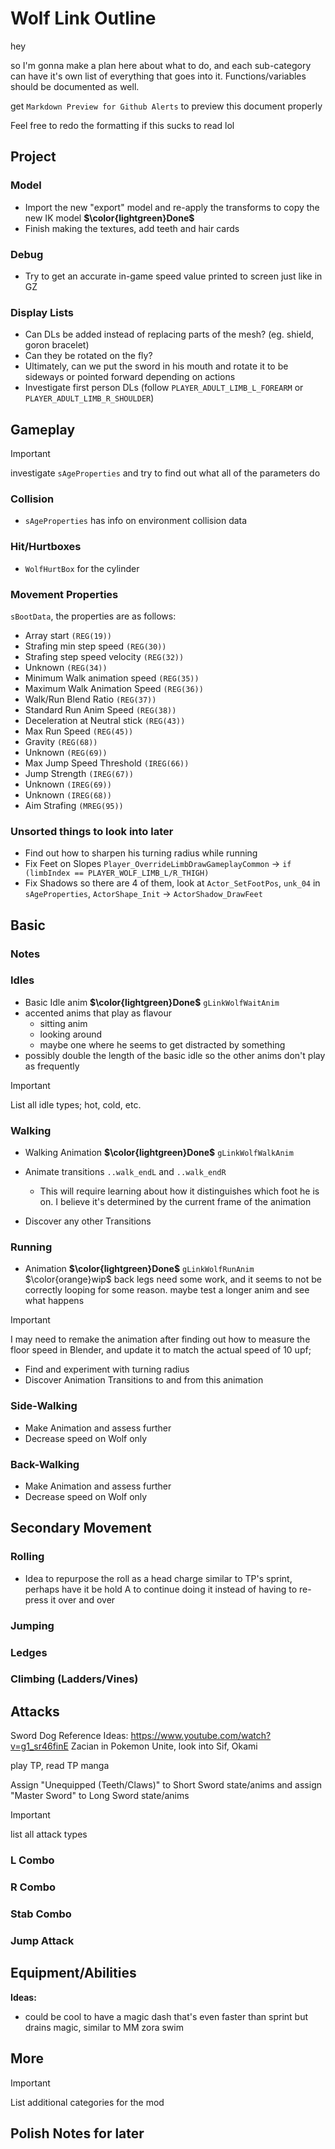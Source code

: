 # Wolf Link Outline
hey

so I'm gonna make a plan here about what to do, and each sub-category can have it's own list of everything that goes into it. Functions/variables should be documented as well.

get `Markdown Preview for Github Alerts` to preview this document properly

Feel free to redo the formatting if this sucks to read lol

## Project
### Model
- Import the new "export" model and re-apply the transforms to copy the new IK model **$\color{lightgreen}Done$**
- Finish making the textures, add teeth and hair cards

### Debug
- Try to get an accurate in-game speed value printed to screen just like in GZ

### Display Lists
- Can DLs be added instead of replacing parts of the mesh? (eg. shield, goron bracelet)
- Can they be rotated on the fly? 
- Ultimately, can we put the sword in his mouth and rotate it to be sideways or pointed forward depending on actions
- Investigate first person DLs (follow `PLAYER_ADULT_LIMB_L_FOREARM` or `PLAYER_ADULT_LIMB_R_SHOULDER`)

## Gameplay
> [!IMPORTANT]
> investigate `sAgeProperties` and try to find out what all of the parameters do
### Collision
- `sAgeProperties` has info on environment collision data
### Hit/Hurtboxes
- `WolfHurtBox` for the cylinder

### Movement Properties
`sBootData`, the properties are as follows: 
- Array start `(REG(19))`
- Strafing min step speed `(REG(30))`
- Strafing step speed velocity `(REG(32))`
- Unknown `(REG(34))`
- Minimum Walk animation speed `(REG(35))`
- Maximum Walk Animation Speed `(REG(36))`
- Walk/Run Blend Ratio `(REG(37))`
- Standard Run Anim Speed `(REG(38))`
- Deceleration at Neutral stick `(REG(43))`
- Max Run Speed `(REG(45))`
- Gravity `(REG(68))`
- Unknown `(REG(69))`
- Max Jump Speed Threshold `(IREG(66))`
- Jump Strength `(IREG(67))`
- Unknown `(IREG(69))`
- Unknown `(IREG(68))`
- Aim Strafing `(MREG(95))`

### Unsorted things to look into later
- Find out how to sharpen his turning radius while running
- Fix Feet on Slopes `Player_OverrideLimbDrawGameplayCommon` -> `if (limbIndex == PLAYER_WOLF_LIMB_L/R_THIGH)`
- Fix Shadows so there are 4 of them, look at `Actor_SetFootPos`, `unk_04` in `sAgeProperties`, `ActorShape_Init` -> `ActorShadow_DrawFeet`


## Basic

### Notes

### Idles
- Basic Idle anim  **$\color{lightgreen}Done$** `gLinkWolfWaitAnim`
- accented anims that play as flavour
    - sitting anim
    - looking around
    - maybe one where he seems to get distracted by something
- possibly double the length of the basic idle so the other anims don't play as frequently
> [!IMPORTANT]
> List all idle types; hot, cold, etc.

### Walking

- Walking Animation **$\color{lightgreen}Done$** `gLinkWolfWalkAnim` 
- Animate transitions `..walk_endL` and `..walk_endR`
    - This will require learning about how it distinguishes which foot he is on. I believe it's determined by the current frame of the animation

-   Discover any other Transitions


### Running
- Animation **$\color{lightgreen}Done$** `gLinkWolfRunAnim` $\color{orange}wip$ back legs need some work, and it seems to not be correctly looping for some reason. maybe test a longer anim and see what happens
> [!IMPORTANT]
> I may need to remake the animation after finding out how to measure the floor speed in Blender, and update it to match the actual speed of 10 upf;

- Find and experiment with turning radius
- Discover Animation Transitions to and from this animation

### Side-Walking

- Make Animation and assess further
- Decrease speed on Wolf only

### Back-Walking
- Make Animation and assess further
- Decrease speed on Wolf only

## Secondary Movement

### Rolling
- Idea to repurpose the roll as a head charge similar to TP's sprint, perhaps have it be hold A to continue doing it instead of having to re-press it over and over
### Jumping
### Ledges 
### Climbing (Ladders/Vines)

## Attacks
Sword Dog Reference Ideas: https://www.youtube.com/watch?v=g1_sr46finE Zacian in Pokemon Unite, look into Sif, Okami

play TP, read TP manga

Assign "Unequipped (Teeth/Claws)" to Short Sword state/anims and assign "Master Sword" to Long Sword state/anims
> [!IMPORTANT]
> list all attack types
### L Combo
### R Combo
### Stab Combo
### Jump Attack

## Equipment/Abilities
**Ideas:**
- could be cool to have a magic dash that's even faster than sprint but drains magic, similar to MM zora swim

## More

> [!IMPORTANT]
> List additional categories for the mod

## Polish Notes for later